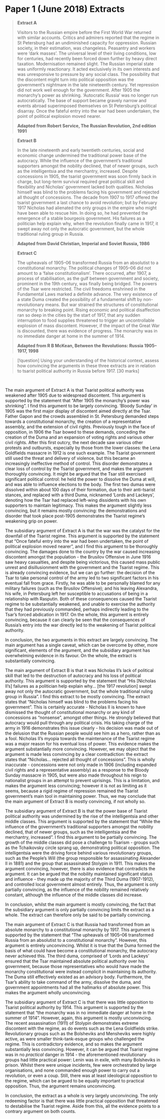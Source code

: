 # Paper 1 (June 2018) Extracts


> **Extract A**
> 
> Visitors to the Russian empire before the First World War returned with similar accounts. Critics and admirers reported that the regime in St Petersburg had an undiminished capacity for oppression. Russian society, in their estimation, was changeless. Peasantry and workers were ‘dark masses’. The universal level of their living conditions, low for centuries, had recently been forced down further by heavy direct taxation. Modernisation remained slight. The Russian imperial state was uniformly reactionary. It acted exclusively in its own interests and was unresponsive to pressure by any social class. The possibility that the discontent might turn into political opposition was the government’s nightmare in the late nineteenth century. Yet repression did not work well enough for the government. After 1905 the monarchy’s power as shrinking. ‘Autocratic Russia’ was no longer run autocratically. The base of support became gravely narrow and events abroad superimposed themselves on St Petersburg’s political disarray. Once the fateful entry into the war had been undertaken, the point of political explosion moved nearer.
> 
> **Adapted from Robert Service, The Russian Revolution, 2nd edition 1991**

> **Extract B**
> 
> In the late nineteenth and early twentieth centuries, social and economic change undermined the traditional power base of the autocracy. While the influence of the government’s traditional supporters amongst the nobility declined, that of newer groups, such as the intelligentsia and the merchantry, increased. Despite concessions in 1905, the tsarist government was soon firmly back in charge, but long-term survival required great political skill and flexibility and Nicholas’ government lacked both qualities. Nicholas himself was blind to the problems facing his government and rejected all thought of concessions. The decade from 1907 to 1917 offered the tsarist government a last chance to avoid revolution; but by February 1917 Nicholas had alienated the only groups in the empire who might have been able to rescue him. In doing so, he had prevented the emergence of a stable bourgeois government. His failures as a politician help explain why, when the revolution finally came in 1917, it swept away not only the autocratic government, but the whole traditional ruling group in Russia.
> 
> **Adapted from David Christian, Imperial and Soviet Russia, 1986**

> **Extract C**
> 
> The upheavals of 1905–06 transformed Russia from an absolutist to a constitutional monarchy. The political changes of 1905–06 did not amount to a ‘false constitutionalism’. There occurred, after 1907, a process of stabilisation, as the gulf between government and society, prominent in the 19th century, was finally being bridged. The powers of the Tsar were restricted. The civil freedoms enshrined in the Fundamental Laws marked a definite advance. The very existence of a state Duma created the possibility of a fundamental shift by non-revolutionary means. But war strained the structures of constitutional monarchy to breaking point. Rising economic and political disaffection ran so deep in the cities by the start of 1917, that any sudden interruption to food supplies threatened to trigger an uncontrollable explosion of mass discontent. However, if the impact of the Great War is discounted, there was evidence of progress. The monarchy was in no immediate danger at home in the summer of 1914.
> 
> **Adapted from R B McKean, Between the Revolutions: Russia 1905–1917, 1998**

> [!question] 
> Using your understanding of the historical context, assess how convincing the arguments in these three extracts are in relation to tsarist political authority in Russia before 1917.
> [30 marks]

</br>

The main argument of Extract A is that Tsarist political authority was weakened after 1905 due to widespread discontent. This argument is supported by the statement that “After 1905 the monarchy’s power was shrinking”. I find this argument to be largely convincing. ‘Bloody Sunday’ in 1905 was the first major display of discontent aimed directly at the Tsar. Father Gapon and the crowds assembled in St. Petersburg demanded steps towards a constitutional monarchy, the creation of a representative assembly, and the extension of civil rights. Previously tough in the face of opposition, in 1906 the Tsar bowed to these demands, conceding the creation of the Duma and an expansion of voting rights and various other civil rights. After this first outcry, the next decade saw various other protests and outbursts, especially by those from the lower classes: the Lena Goldfields massacre in 1912 is one such example. The Tsarist government still used the threat and delivery of violence, but this became an increasingly ineffective method of control. This disorder demonstrates a clear loss of control by the Tsarist government, and makes the argument thoroughly convincing. It might be argued that the Tsar still exercised significant political control: he held the power to dissolve the Duma at will, and was able to influence elections to the body. The first two dumas were dissolved within about 100 days of their formation, due to their anti-tsarist stances, and replaced with a third Duma, nicknamed ‘Lords and Lackeys’, denoting how the Tsar had replaced left-wing dissidents with his own supporters to maintain legitimacy. This makes the argument slightly less convincing, but it remains mostly convincing: the demonstrations and disorder that took place post-1905 demonstrates the Tsarist regime’s weakening grip on power.

The subsidiary argument of Extract A is that the war was the catalyst for the downfall of the Tsarist regime. This argument is supported by the statement that “Once fateful entry into the war had been undertaken, the point of political explosion moved nearer”, and I find this argument to be thoroughly convincing. The damages done to the country by the war caused increasing discontent amongst the population - the Brusilov Offensive in June 1916 saw heavy casualties, and despite being victorious, this caused mass public unrest and disillusionment with the government and the Tsarist regime. This is already convincing evidence, but we can go further: the decision of the Tsar to take personal control of the army led to two significant factors in his eventual fall from grace. Firstly, he was able to be personally blamed for any military failures (such as the Brusilov Offensive); and his leaving Alexandra, his wife, in Petersburg left her susceptible to accusations of being in a relationship with Rasputin. Both of these consequences caused the Tsarist regime to be substantially weakened, and unable to exercise the authority that they had previously commanded, perhaps indirectly leading to the Tsar’s forced abdication in 1917. On the whole, this argument is entirely convincing, because it can clearly be seen that the consequences of Russia’s entry into the war directly led to the weakening of Tsarist political authority.

In conclusion, the two arguments in this extract are largely convincing. The main argument has a single caveat, which can be overcome by other, more significant, elements of the argument, and the subsidiary argument has overwhelming evidence in its favour. On the whole, the extract is substantially convincing.

The main argument of Extract B is that it was Nicholas II’s lack of political skill that led to the destruction of autocracy and his loss of political authority. This argument is supported by the statement that “His [Nicholas II’s] failures as a politician help explain why… [the 1917 revolution] swept away not only the autocratic government, but the whole traditional ruling group in Russia”. I find this extract to be mostly convincing. The extract states that “Nicholas himself was blind to the problems facing his government”. This is certainly accurate - Nicholas II is known to have dismissed the thought of constitutional monarchy or any kind of concessions as “nonsense”, amongst other things. He strongly believed that autocracy would pull through any political crisis. His taking charge of the army in 1916 demonstrates this issue clearly - his decision was made out of the delusion that the Russian people would see him as a hero, rather than as a fool. Nicholas II’s myopia towards the maintenance of the Tsarist regime was a major reason for his eventual loss of power. This evidence makes the argument substantially more convincing. However, we may object that the argument is made less convincing by a clear contradiction: the extract states that “Nicholas… rejected all thought of concessions”. This is wholly inaccurate - concessions were not only made in 1906 (including expanded civil rights and a representative assembly) as a response to the Bloody Sunday massacre in 1905, but were also made throughout his reign to nationalist groups in an attempt to prevent uprisings. This is a limitation, and makes the argument less convincing; however it is not as limiting as it seems, because a rigid regime of repression remained the Tsarist government’s main tool in maintaining power. Thus, we may conclude that the main argument of Extract B is mostly convincing, if not wholly so.

The subsidiary argument of Extract B is that the power base of Tsarist political authority was undermined by the rise of the intelligentsia and other middle classes. This argument is supported by the statement that “While the influence of the government’s traditional supporters amongst the nobility declined, that of newer groups, such as the intelligentsia and the merchantry, increased”. I find this argument to be partially convincing. The growth of the middle classes did pose a challenge to Tsarism - groups such as the Tchaikovsky circle sprang up, demonstrating political opposition. The intelligentsia were the driving force behind various revolutionary groups, such as the People’s Will (the group responsible for assassinating Alexander II in 1881) and the group that assassinated Stolypin in 1911. This makes the argument convincing, however, there is also evidence that contradicts the argument. It can be argued that the nobility maintained significant status and influence - they made up the majority of the Third Duma (1907-1912), and controlled local government almost entirely. Thus, the argument is only partially convincing, as the influence of the nobility remained relatively constant, although the influence of the middle classes did increase.

In conclusion, whilst the main argument is mostly convincing, the fact that the subsidiary argument is only partially convincing limits the extract as a whole. The extract can therefore only be said to be partially convincing.

The main argument of Extract C is that Russia had transformed from an absolute monarchy to a constitutional monarchy by 1917. This argument is supported by the statement that “The upheavals of 1905–06 transformed Russia from an absolutist to a constitutional monarchy”. However, this argument is entirely unconvincing. Whilst it is true that the Duma formed the basis of what could have become a constitutional monarchy, the autocracy never achieved this. The third duma, comprised of ‘Lords and Lackeys’ ensured that the Tsar maintained absolute political authority over his government, because those representatives who would have made the monarchy constitutional were instead complicit in maintaining its authority. The Duma still effectively existed as an advisory body. Furthermore, the Tsar’s ability to take command of the army, dissolve the duma, and government appointments had all the hallmarks of absolute power. This makes the argument wholly unconvincing. 

The subsidiary argument of Extract C is that there was little opposition to Tsarist political authority by 1914. This argument is supported by the statement that “the monarchy was in no immediate danger at home in the summer of 1914”. However, again, this argument is mostly unconvincing. The recent assassination (1911) of Stolypin demonstrates extreme discontent with the regime, as do events such as the Lena Goldfields strike. Revolutionary groups such as the Bolsheviks and Mensheviks were highly active, as were smaller think-tank-esque groups who challenged the regime. This is contradictory evidence, and so makes the argument substantially less convincing. However, it can be argued that Tsarist regime was in no *practical* danger in 1914 - the aforementioned revolutionary groups had little practical power: Lenin was in exile, with many Bolsheviks in prison. Whilst there were unique incidents, few were orchestrated by large organisations, and none commanded enough power to carry out a revolution, or even a coup. Still, there was at least ideological opposition to the regime, which can be argued to be equally important to practical opposition. Thus, the argument remains unconvincing.

In conclusion, the extract as a whole is very largely unconvincing. The only redeeming factor is that there was little practical opposition that threatened to destabilise the Tsarist regime. Aside from this, all the evidence points to a contrary argument on both counts.
